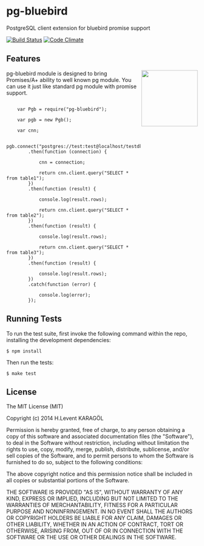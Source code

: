 pg-bluebird
===========

PostgreSQL client extension for bluebird promise support

[![Build Status](https://travis-ci.org/leventkaragol/pg-bluebird.png?branch=master)](https://travis-ci.org/leventkaragol/pg-bluebird) [![Code Climate](https://codeclimate.com/github/leventkaragol/pg-bluebird.png)](https://codeclimate.com/github/leventkaragol/pg-bluebird)

## Features

<img align="right" width="148" height="148" src="http://1.bp.blogspot.com/-I0ScUCTSpVs/U15gK6M86uI/AAAAAAAAVCI/i9XUxIyMt38/s1600/pg-bluebird.png">

pg-bluebird module is designed to bring Promises/A+ ability to well known pg module. You can use it just like standard pg module with promise support.


```

    var Pgb = require("pg-bluebird");

    var pgb = new Pgb();

    var cnn;

    pgb.connect("postgres://test:test@localhost/testdb")
        .then(function (connection) {

            cnn = connection;

            return cnn.client.query("SELECT * from table1");
        })
        .then(function (result) {

            console.log(result.rows);

            return cnn.client.query("SELECT * from table2");
        })
        .then(function (result) {

            console.log(result.rows);

            return cnn.client.query("SELECT * from table3");
        })
        .then(function (result) {

            console.log(result.rows);
        })
        .catch(function (error) {

            console.log(error);
        });
```


## Running Tests

To run the test suite, first invoke the following command within the repo, installing the development dependencies:

    $ npm install

Then run the tests:

    $ make test


## License

The MIT License (MIT)

Copyright (c) 2014 H.Levent KARAGÖL

Permission is hereby granted, free of charge, to any person obtaining a copy
of this software and associated documentation files (the "Software"), to deal
in the Software without restriction, including without limitation the rights
to use, copy, modify, merge, publish, distribute, sublicense, and/or sell
copies of the Software, and to permit persons to whom the Software is
furnished to do so, subject to the following conditions:

The above copyright notice and this permission notice shall be included in all
copies or substantial portions of the Software.

THE SOFTWARE IS PROVIDED "AS IS", WITHOUT WARRANTY OF ANY KIND, EXPRESS OR
IMPLIED, INCLUDING BUT NOT LIMITED TO THE WARRANTIES OF MERCHANTABILITY,
FITNESS FOR A PARTICULAR PURPOSE AND NONINFRINGEMENT. IN NO EVENT SHALL THE
AUTHORS OR COPYRIGHT HOLDERS BE LIABLE FOR ANY CLAIM, DAMAGES OR OTHER
LIABILITY, WHETHER IN AN ACTION OF CONTRACT, TORT OR OTHERWISE, ARISING FROM,
OUT OF OR IN CONNECTION WITH THE SOFTWARE OR THE USE OR OTHER DEALINGS IN THE
SOFTWARE.